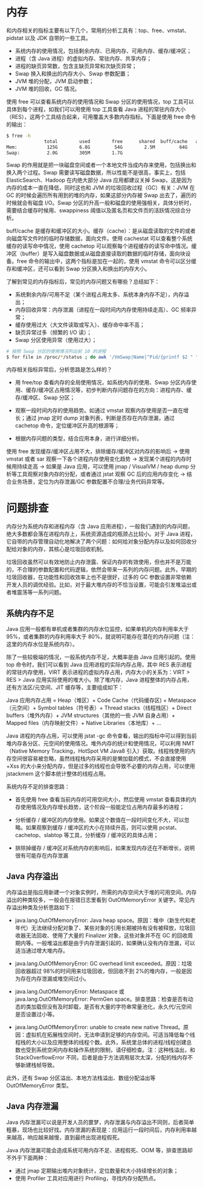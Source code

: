 # 内存

和内存相关的指标主要有以下几个，常用的分析工具有：top、free、vmstat、pidstat 以及 JDK 自带的一些工具。

- 系统内存的使用情况，包括剩余内存、已用内存、可用内存、缓存/缓冲区；
- 进程（含 Java 进程）的虚拟内存、常驻内存、共享内存；
- 进程的缺页异常数，包含主缺页异常和次缺页异常；
- Swap 换入和换出的内存大小、Swap 参数配置；
- JVM 堆的分配，JVM 启动参数；
- JVM 堆的回收，GC 情况。

使用 free 可以查看系统内存的使用情况和 Swap 分区的使用情况，top 工具可以具体到每个进程，如我们可以用使用 top 工具查看 Java 进程的常驻内存大小（RES），这两个工具结合起来，可用覆盖大多数内存指标。下面是使用 free 命令的输出：

```sh
$ free -h
              total        used        free      shared  buff/cache   available
Mem:           125G        6.8G         54G        2.5M         64G        118G
Swap:          2.0G        305M        1.7G
```

Swap 的作用就是把一块磁盘空间或者一个本地文件当成内存来使用，包括换出和换入两个过程。Swap 需要读写磁盘数据，所以性能不是很高，事实上，包括 ElasticSearch、Hadoop 在内绝大部分 Java 应用都建议关掉 Swap，这是因为内存的成本一直在降低，同时这也和 JVM 的垃圾回收过程（GC）有关：JVM 在 GC 的时候会遍历所有用到的堆的内存，如果这部分内存被 Swap 出去了，遍历的时候就会有磁盘 I/O。Swap 分区的升高一般和磁盘的使用强相关，具体分析时，需要结合缓存时候用、swappiness 阈值以及匿名页和文件页的活跃情况综合分析。

buff/cache 是缓存和缓冲区的大小。缓存（cache）：是从磁盘读取的文件的或者向磁盘写文件时的临时存储数据，面向文件。使用 cachestat 可以查看整个系统缓存的读写命中情况，使用 cachetop 可以观察每个进程缓存的读写命中情况。缓冲区（buffer）是写入磁盘数据或从磁盘直接读取的数据的临时存储，面向块设备。free 命令的输出中，这两个指标是加在一起的，使用 vmstat 命令可以区分缓存和缓冲区，还可以看到 Swap 分区换入和换出的内存大小。

了解到常见的内存指标后，常见的内存问题又有哪些？总结如下：

- 系统剩余内存/可用不足（某个进程占用太多、系统本身内存不足），内存溢出；
- 内存回收异常：内存泄漏（进程在一段时间内内存使用持续走高）、GC 频率异常；
- 缓存使用过大（大文件读取或写入）、缓存命中率不高；
- 缺页异常过多（频繁的 I/O 读）；
- Swap 分区使用异常（使用过大）；

```sh
# 按照 Swap 分区的使用情况列出前 10 的进程
$ for file in /proc/*/status ; do awk '/VmSwap|Name|^Pid/{printf $2 " " $3}END{ print ""}' $file; done | sort -k 3 -n -r | head -10
```

内存相关指标异常后，分析思路是怎么样的？

- 用 free/top 查看内存的全局使用情况，如系统内存的使用、Swap 分区内存使用、缓存/缓冲区占用情况等，初步判断内存问题存在的方向：进程内存、缓存/缓冲区、Swap 分区；

- 观察一段时间内存的使用趋势。如通过 vmstat 观察内存使用是否一直在增长；通过 jmap 定时 dump 对象列表，判断是否存在内存泄漏，通过 cachetop 命令，定位缓冲区升高的根源等；

- 根据内存问题的类型，结合应用本身，进行详细分析。

使用 free 发现缓存/缓冲区占用不大，排除缓存/缓冲区对内存的影响后 -> 使用 vmstat 或者 sar 观察一下各个进程内存使用变化趋势 -> 发现某个进程的内存时候用持续走高 -> 如果是 Java 应用，可以使用 jmap / VisualVM / heap dump 分析等工具观察对象内存的分配，或者通过 jstat 观察 GC 后的应用内存变化 -> 结合业务场景，定位为内存泄漏/GC 参数配置不合理/业务代码异常等。

# 问题排查

内存分为系统内存和进程内存（含 Java 应用进程），一般我们遇到的内存问题，绝大多数都会落在进程内存上，系统资源造成的瓶颈占比较小。对于 Java 进程，它自带的内存管理自动化地解决了两个问题：如何给对象分配内存以及如何回收分配给对象的内存，其核心是垃圾回收机制。

垃圾回收虽然可以有效地防止内存泄露、保证内存的有效使用，但也并不是万能的，不合理的参数配置和代码逻辑，依然会带来一系列的内存问题。此外，早期的垃圾回收器，在功能性和回收效率上也不是很好，过多的 GC 参数设置非常依赖开发人员的调优经验。比如，对于最大堆内存的不恰当设置，可能会引发堆溢出或者堆震荡等一系列问题。

## 系统内存不足

Java 应用一般都有单机或者集群的内存水位监控，如果单机的内存利用率大于 95%，或者集群的内存利用率大于 80%，就说明可能存在潜在的内存问题（注：这里的内存水位是系统内存）。

除了一些较极端的情况，一般系统内存不足，大概率是由 Java 应用引起的。使用 top 命令时，我们可以看到 Java 应用进程的实际内存占用，其中 RES 表示进程的常驻内存使用，VIRT 表示进程的虚拟内存占用，内存大小的关系为：VIRT > RES > Java 应用实际使用的堆大小。除了堆内存，Java 进程整体的内存占用，还有方法区/元空间、JIT 缓存等，主要组成如下：

Java 应用内存占用 = Heap（堆区）+ Code Cache（代码缓存区) + Metaspace（元空间）+ Symbol tables（符号表）+ Thread stacks（线程栈区）+ Direct buffers（堆外内存）+ JVM structures（其他的一些 JVM 自身占用）+ Mapped files（内存映射文件）+ Native Libraries（本地库）+ ...

Java 进程的内存占用，可以使用 jstat -gc 命令查看，输出的指标中可以得到当前堆内存各分区、元空间的使用情况。堆外内存的统计和使用情况，可以利用 NMT（Native Memory Tracking，HotSpot VM Java8 引入）获取。线程栈使用的内存空间很容易被忽略，虽然线程栈内存采用的是懒加载的模式，不会直接使用 +Xss 的大小来分配内存，但是过多的线程也会导致不必要的内存占用，可以使用 jstackmem 这个脚本统计整体的线程占用。

系统内存不足的排查思路：

- 首先使用 free 查看当前内存的可用空间大小，然后使用 vmstat 查看具体的内存使用情况及内存增长趋势，这个阶段一般能定位占用内存最多的进程；

- 分析缓存 / 缓冲区的内存使用。如果这个数值在一段时间变化不大，可以忽略。如果观察到缓存 / 缓冲区的大小在持续升高，则可以使用 pcstat、cachetop、slabtop 等工具，分析缓存 / 缓冲区的具体占用；

- 排除掉缓存 / 缓冲区对系统内存的影响后，如果发现内存还在不断增长，说明很有可能存在内存泄漏

## Java 内存溢出

内存溢出是指应用新建一个对象实例时，所需的内存空间大于堆的可用空间。内存溢出的种类较多，一般会在报错日志里看到 OutOfMemoryError 关键字。常见内存溢出种类及分析思路如下：

- java.lang.OutOfMemoryError: Java heap space。原因：堆中（新生代和老年代）无法继续分配对象了、某些对象的引用长期被持有没有被释放，垃圾回收器无法回收、使用了大量的 Finalizer 对象，这些对象并不在 GC 的回收周期内等。一般堆溢出都是由于内存泄漏引起的，如果确认没有内存泄漏，可以适当通过增大堆内存。

- java.lang.OutOfMemoryError: GC overhead limit exceeded。原因：垃圾回收器超过 98%的时间用来垃圾回收，但回收不到 2%的堆内存，一般是因为存在内存泄漏或堆空间过小。

- java.lang.OutOfMemoryError: Metaspace 或 java.lang.OutOfMemoryError: PermGen space。排查思路：检查是否有动态的类加载但没有及时卸载，是否有大量的字符串常量池化，永久代/元空间是否设置过小等。

- java.lang.OutOfMemoryError: unable to create new native Thread。原因：虚拟机在拓展栈空间时，无法申请到足够的内存空间。可适当降低每个线程栈的大小以及应用整体的线程个数。此外，系统里总体的进程/线程创建总数也受到系统空闲内存和操作系统的限制，请仔细检查。注：这种栈溢出，和 StackOverflowError 不同，后者是由于方法调用层次太深，分配的栈内存不够新建栈帧导致。

此外，还有 Swap 分区溢出、本地方法栈溢出、数组分配溢出等 OutOfMemoryError 类型。

## Java 内存泄漏

Java 内存泄漏可以说是开发人员的噩梦，内存泄漏与内存溢出不同则，后者简单粗暴，现场也比较好找。内存泄漏的表现是：应用运行一段时间后，内存利用率越来越高，响应越来越慢，直到最终出现进程假死。

Java 内存泄漏可能会造成系统可用内存不足、进程假死、OOM 等，排查思路却不外乎下面两种：

- 通过 jmap 定期输出堆内对象统计，定位数量和大小持续增长的对象；
- 使用 Profiler 工具对应用进行 Profiling，寻找内存分配热点。
